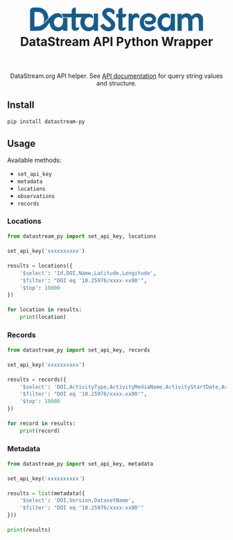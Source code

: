 <h1 align="center">
  <img src="https://raw.githubusercontent.com/datastreamapp/api-docs/main/docs/images/datastream.svg?sanitize=true" alt="DataStream Logo" width="400">
  <br/>
  DataStream API Python Wrapper
  <br/>
  <br/>
</h1>
<p align="center">
  DataStream.org API helper. See <a href="https://github.com/datastreamapp/api-docs/tree/main/docs">API documentation</a> for query string values and structure.
</p>

## Install

```sh
pip install datastream-py
```

## Usage

Available methods:

- `set_api_key`
- `metadata`
- `locations`
- `observations`
- `records`

### Locations

```python
from datastream_py import set_api_key, locations

set_api_key('xxxxxxxxxx')

results = locations({
    '$select': 'Id,DOI,Name,Latitude,Longitude',
    '$filter': "DOI eq '10.25976/xxxx-xx00'",
    '$top': 10000
})

for location in results:
    print(location)
```

### Records

```python
from datastream_py import set_api_key, records

set_api_key('xxxxxxxxxx')

results = records({
    '$select': 'DOI,ActivityType,ActivityMediaName,ActivityStartDate,ActivityStartTime,SampleCollectionEquipmentName,CharacteristicName,MethodSpeciation,ResultSampleFraction,ResultValue,ResultUnit,ResultValueType',
    '$filter': "DOI eq '10.25976/xxxx-xx00'",
    '$top': 10000
})

for record in results:
    print(record)
```

### Metadata

```python
from datastream_py import set_api_key, metadata

set_api_key('xxxxxxxxxx')

results = list(metadata({
    '$select': 'DOI,Version,DatasetName',
    '$filter': "DOI eq '10.25976/xxxx-xx00'"
}))

print(results)
```
